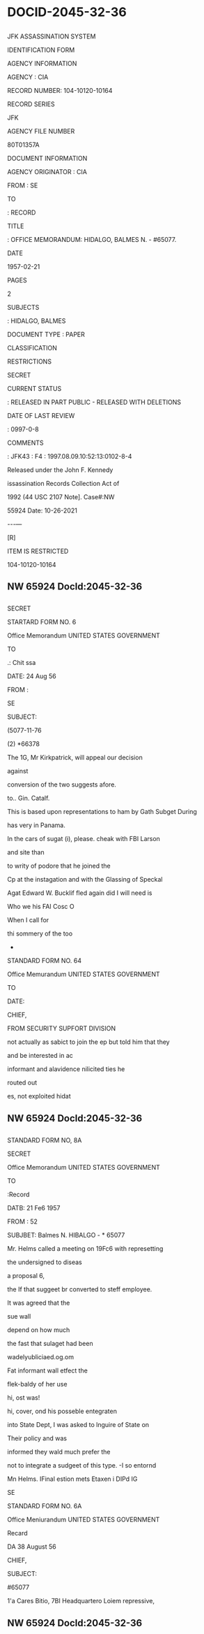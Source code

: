 # DOCID-2045-32-36

##
JFK ASSASSINATION SYSTEM

IDENTIFICATION FORM

AGENCY INFORMATION

AGENCY : CIA

RECORD NUMBER: 104-10120-10164

RECORD SERIES

JFK

AGENCY FILE NUMBER

80T01357A

DOCUMENT INFORMATION

AGENCY ORIGINATOR : CIA

FROM : SE

TO

: RECORD

TITLE

: OFFICE MEMORANDUM: HIDALGO, BALMES N. - #65077.

DATE

1957-02-21

PAGES

2

SUBJECTS

: HIDALGO, BALMES

DOCUMENT TYPE : PAPER

CLASSIFICATION

RESTRICTIONS

SECRET

CURRENT STATUS

: RELEASED IN PART PUBLIC - RELEASED WITH DELETIONS

DATE OF LAST REVIEW

: 0997-0-8

COMMENTS

: JFK43 : F4 : 1997.08.09.10:52:13:0102-8-4

Released under the John F. Kennedy

issassination Records Collection Act of

1992 (44 USC 2107 Note]. Case#:NW

55924 Date: 10-26-2021

---—

[R]

ITEM IS RESTRICTED

104-10120-10164

NW 65924 Docld:2045-32-36
---

##
SECRET

STARTARD FORM NO. 6

Office Memorandum UNITED STATES GOVERNMENT

TO

.: Chit ssa

DATE: 24 Aug 56

FROM :

SE

SUBJECT:

(5077-11-76

(2) *66378

The 1G, Mr Kirkpatrick, will appeal our decision

against

conversion of the two suggests afore.

to.. Gin. Catalf.

This is based upon representations to ham by Gath Subget During

has very in Panama.

In the cars of sugat (i), please. cheak with FBI Larson

and site than

to writy of podore that he joined the

Cp at the instagation and with the Glassing of Speckal

Agat Edward W. Bucklif fled again did I will need is

Who we his FAI Cosc O

When I call for

thi sommery of the too

-

STANDARD FORM NO. 64

Office Memurandum UNITED STATES GOVERNMENT

TO

DATE:

CHIEF,

FROM SECURITY SUPFORT DIVISION

not actually as sabict to join the ep but told him that they

and be interested in ac

informant and alavidence nilicited ties he

routed out

es, not exploited hidat

NW 65924 Docld:2045-32-36
---

##
STANDARD FORM NO, 8A

SECRET

Office Memorandum UNITED STATES GOVERNMENT

TO

:Record

DATB: 21 Fe6 1957

FROM : 52

SUBJBET: Balmes N. HIBALGO - * 65077

Mr. Helms called a meeting on 19Fc6 with represetting

the undersigned to diseas

a proposal 6,

the If that suggeet br converted to steff employee.

It was agreed that the

sue wall

depend on how much

the fast that sulaget had been

wadelyubliciaed.og.om

Fat informant wall etfect the

flek-baldy of her use

hi, ost was!

hi, cover, ond his posseble entegraten

into State Dept, I was asked to lnguire of State on

Their policy and was

informed they wald much prefer the

not to integrate a sudgeet of this type. -I so entornd

Mn Helms. IFinal estion mets Etaxen i DIPd IG

SE

STANDARD FORM NO. 6A

Office Meniurandum UNITED STATES GOVERNMENT

Recard

DA 38 August 56

CHIEF,

SUBJECT:

#65077

1'a Cares Bitio, 7BI Headquartero Loiem repressive,

NW 65924 Docld:2045-32-36
---

